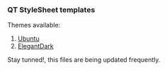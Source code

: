 ### QT StyleSheet templates ###
Themes available:
1. [Ubuntu](https://github.com/GTRONICK/QSS/blob/master/Ubuntu.qss)
1. [ElegantDark](https://github.com/GTRONICK/QSS/blob/master/ElegantDark.qss)

Stay tunned!, this files are being updated frequently.
